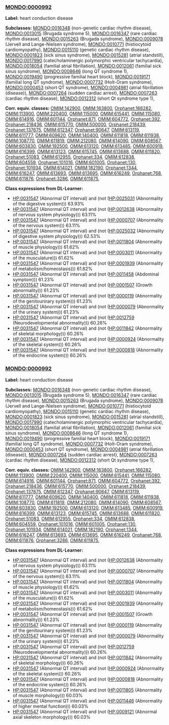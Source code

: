 
### [MONDO:0000992](http://purl.obolibrary.org/obo/MONDO_0000992)
**Label:** heart conduction disease

**Subclasses:** [MONDO:0016348](http://purl.obolibrary.org/obo/MONDO_0016348) (non-genetic cardiac rhythm disease), [MONDO:0013015](http://purl.obolibrary.org/obo/MONDO_0013015) (Brugada syndrome 5), [MONDO:0016347](http://purl.obolibrary.org/obo/MONDO_0016347) (rare cardiac rhythm disease), [MONDO:0015263](http://purl.obolibrary.org/obo/MONDO_0015263) (Brugada syndrome), [MONDO:0009078](http://purl.obolibrary.org/obo/MONDO_0009078) (Jervell and Lange-Nielsen syndrome), [MONDO:0010771](http://purl.obolibrary.org/obo/MONDO_0010771) (histiocytoid cardiomyopathy), [MONDO:0015110](http://purl.obolibrary.org/obo/MONDO_0015110) (genetic cardiac rhythm disease), [MONDO:0001823](http://purl.obolibrary.org/obo/MONDO_0001823) (sick sinus syndrome), [MONDO:0015281](http://purl.obolibrary.org/obo/MONDO_0015281) (atrial standstill), [MONDO:0017990](http://purl.obolibrary.org/obo/MONDO_0017990) (catecholaminergic polymorphic ventricular tachycardia), [MONDO:0018054](http://purl.obolibrary.org/obo/MONDO_0018054) (familial atrial fibrillation), [MONDO:0012061](http://purl.obolibrary.org/obo/MONDO_0012061) (familial sick sinus syndrome), [MONDO:0008646](http://purl.obolibrary.org/obo/MONDO_0008646) (long QT syndrome 1), [MONDO:0019490](http://purl.obolibrary.org/obo/MONDO_0019490) (progressive familial heart block), [MONDO:0019171](http://purl.obolibrary.org/obo/MONDO_0019171) (familial long QT syndrome), [MONDO:0007732](http://purl.obolibrary.org/obo/MONDO_0007732) (Holt-Oram syndrome), [MONDO:0000453](http://purl.obolibrary.org/obo/MONDO_0000453) (short QT syndrome), [MONDO:0004981](http://purl.obolibrary.org/obo/MONDO_0004981) (atrial fibrillation (disease)), [MONDO:0007264](http://purl.obolibrary.org/obo/MONDO_0007264) (sudden cardiac arrest), [MONDO:0007263](http://purl.obolibrary.org/obo/MONDO_0007263) (cardiac rhythm disease), [MONDO:0012312](http://purl.obolibrary.org/obo/MONDO_0012312) (short Qt syndrome type 1), 

**Corr. equiv. classes:** [OMIM:142900](http://purl.obolibrary.org/obo/OMIM_142900), [OMIM:163800](http://purl.obolibrary.org/obo/OMIM_163800), [Orphanet:166282](http://www.orpha.net/ORDO/Orphanet_166282), [OMIM:113900](http://purl.obolibrary.org/obo/OMIM_113900), [OMIM:220400](http://purl.obolibrary.org/obo/OMIM_220400), [OMIM:115000](http://purl.obolibrary.org/obo/OMIM_115000), [OMIM:615441](http://purl.obolibrary.org/obo/OMIM_615441), [OMIM:115080](http://purl.obolibrary.org/obo/OMIM_115080), [OMIM:614916](http://purl.obolibrary.org/obo/OMIM_614916), [OMIM:601144](http://purl.obolibrary.org/obo/OMIM_601144), [Orphanet:871](http://www.orpha.net/ORDO/Orphanet_871), [OMIM:604772](http://purl.obolibrary.org/obo/OMIM_604772), [Orphanet:392](http://www.orpha.net/ORDO/Orphanet_392), [Orphanet:218436](http://www.orpha.net/ORDO/Orphanet_218436), [OMIM:615770](http://purl.obolibrary.org/obo/OMIM_615770), [OMIM:500000](http://purl.obolibrary.org/obo/OMIM_500000), [Orphanet:218439](http://www.orpha.net/ORDO/Orphanet_218439), [Orphanet:137675](http://www.orpha.net/ORDO/Orphanet_137675), [OMIM:612347](http://purl.obolibrary.org/obo/OMIM_612347), [Orphanet:90647](http://www.orpha.net/ORDO/Orphanet_90647), [OMIM:613119](http://purl.obolibrary.org/obo/OMIM_613119), [OMIM:611777](http://purl.obolibrary.org/obo/OMIM_611777), [OMIM:609620](http://purl.obolibrary.org/obo/OMIM_609620), [OMIM:140400](http://purl.obolibrary.org/obo/OMIM_140400), [OMIM:611818](http://purl.obolibrary.org/obo/OMIM_611818), [OMIM:611938](http://purl.obolibrary.org/obo/OMIM_611938), [OMIM:108770](http://purl.obolibrary.org/obo/OMIM_108770), [OMIM:611819](http://purl.obolibrary.org/obo/OMIM_611819), [OMIM:212080](http://purl.obolibrary.org/obo/OMIM_212080), [OMIM:614090](http://purl.obolibrary.org/obo/OMIM_614090), [OMIM:608567](http://purl.obolibrary.org/obo/OMIM_608567), [OMIM:603830](http://purl.obolibrary.org/obo/OMIM_603830), [OMIM:192500](http://purl.obolibrary.org/obo/OMIM_192500), [OMIM:613120](http://purl.obolibrary.org/obo/OMIM_613120), [OMIM:613485](http://purl.obolibrary.org/obo/OMIM_613485), [OMIM:600919](http://purl.obolibrary.org/obo/OMIM_600919), [OMIM:616399](http://purl.obolibrary.org/obo/OMIM_616399), [OMIM:613123](http://purl.obolibrary.org/obo/OMIM_613123), [OMIM:615745](http://purl.obolibrary.org/obo/OMIM_615745), [OMIM:613688](http://purl.obolibrary.org/obo/OMIM_613688), [OMIM:611820](http://purl.obolibrary.org/obo/OMIM_611820), [Orphanet:51083](http://www.orpha.net/ORDO/Orphanet_51083), [OMIM:612955](http://purl.obolibrary.org/obo/OMIM_612955), [Orphanet:334](http://www.orpha.net/ORDO/Orphanet_334), [OMIM:612838](http://purl.obolibrary.org/obo/OMIM_612838), [OMIM:604559](http://purl.obolibrary.org/obo/OMIM_604559), [Orphanet:101016](http://www.orpha.net/ORDO/Orphanet_101016), [OMIM:601005](http://purl.obolibrary.org/obo/OMIM_601005), [Orphanet:130](http://www.orpha.net/ORDO/Orphanet_130), [Orphanet:101934](http://www.orpha.net/ORDO/Orphanet_101934), [OMIM:614021](http://purl.obolibrary.org/obo/OMIM_614021), [OMIM:182190](http://purl.obolibrary.org/obo/OMIM_182190), [Orphanet:1344](http://www.orpha.net/ORDO/Orphanet_1344), [OMIM:616247](http://purl.obolibrary.org/obo/OMIM_616247), [OMIM:613693](http://purl.obolibrary.org/obo/OMIM_613693), [OMIM:613695](http://purl.obolibrary.org/obo/OMIM_613695), [OMIM:616249](http://purl.obolibrary.org/obo/OMIM_616249), [Orphanet:768](http://www.orpha.net/ORDO/Orphanet_768), [OMIM:611876](http://purl.obolibrary.org/obo/OMIM_611876), [Orphanet:3286](http://www.orpha.net/ORDO/Orphanet_3286), [OMIM:611875](http://purl.obolibrary.org/obo/OMIM_611875), 

**Class expressions from DL-Learner:**

- [HP:0031547](http://purl.obolibrary.org/obo/HP_0031547) (Abnormal QT interval) and (not ([HP:0025031](http://purl.obolibrary.org/obo/HP_0025031) (Abnormality of the digestive system))) 63.93%
- [HP:0031547](http://purl.obolibrary.org/obo/HP_0031547) (Abnormal QT interval) and (not ([HP:0012638](http://purl.obolibrary.org/obo/HP_0012638) (Abnormality of nervous system physiology))) 63.11%
- [HP:0031547](http://purl.obolibrary.org/obo/HP_0031547) (Abnormal QT interval) and (not ([HP:0000707](http://purl.obolibrary.org/obo/HP_0000707) (Abnormality of the nervous system))) 63.11%
- [HP:0031547](http://purl.obolibrary.org/obo/HP_0031547) (Abnormal QT interval) and (not ([HP:0025032](http://purl.obolibrary.org/obo/HP_0025032) (Abnormality of digestive system physiology))) 62.53%
- [HP:0031547](http://purl.obolibrary.org/obo/HP_0031547) (Abnormal QT interval) and (not ([HP:0011804](http://purl.obolibrary.org/obo/HP_0011804) (Abnormality of muscle physiology))) 61.62%
- [HP:0031547](http://purl.obolibrary.org/obo/HP_0031547) (Abnormal QT interval) and (not ([HP:0003011](http://purl.obolibrary.org/obo/HP_0003011) (Abnormality of the musculature))) 61.62%
- [HP:0031547](http://purl.obolibrary.org/obo/HP_0031547) (Abnormal QT interval) and (not ([HP:0001939](http://purl.obolibrary.org/obo/HP_0001939) (Abnormality of metabolism/homeostasis))) 61.62%
- [HP:0031547](http://purl.obolibrary.org/obo/HP_0031547) (Abnormal QT interval) and (not ([HP:0011458](http://purl.obolibrary.org/obo/HP_0011458) (Abdominal symptom))) 61.23%
- [HP:0031547](http://purl.obolibrary.org/obo/HP_0031547) (Abnormal QT interval) and (not ([HP:0001507](http://purl.obolibrary.org/obo/HP_0001507) (Growth abnormality))) 61.23%
- [HP:0031547](http://purl.obolibrary.org/obo/HP_0031547) (Abnormal QT interval) and (not ([HP:0000119](http://purl.obolibrary.org/obo/HP_0000119) (Abnormality of the genitourinary system))) 61.23%
- [HP:0031547](http://purl.obolibrary.org/obo/HP_0031547) (Abnormal QT interval) and (not ([HP:0000079](http://purl.obolibrary.org/obo/HP_0000079) (Abnormality of the urinary system))) 61.23%
- [HP:0031547](http://purl.obolibrary.org/obo/HP_0031547) (Abnormal QT interval) and (not ([HP:0012759](http://purl.obolibrary.org/obo/HP_0012759) (Neurodevelopmental abnormality))) 60.26%
- [HP:0031547](http://purl.obolibrary.org/obo/HP_0031547) (Abnormal QT interval) and (not ([HP:0011842](http://purl.obolibrary.org/obo/HP_0011842) (Abnormality of skeletal morphology))) 60.26%
- [HP:0031547](http://purl.obolibrary.org/obo/HP_0031547) (Abnormal QT interval) and (not ([HP:0000924](http://purl.obolibrary.org/obo/HP_0000924) (Abnormality of the skeletal system))) 60.26%
- [HP:0031547](http://purl.obolibrary.org/obo/HP_0031547) (Abnormal QT interval) and (not ([HP:0000818](http://purl.obolibrary.org/obo/HP_0000818) (Abnormality of the endocrine system))) 60.26%



### [MONDO:0000992](http://purl.obolibrary.org/obo/MONDO_0000992)
**Label:** heart conduction disease

**Subclasses:** [MONDO:0016348](http://purl.obolibrary.org/obo/MONDO_0016348) (non-genetic cardiac rhythm disease), [MONDO:0013015](http://purl.obolibrary.org/obo/MONDO_0013015) (Brugada syndrome 5), [MONDO:0016347](http://purl.obolibrary.org/obo/MONDO_0016347) (rare cardiac rhythm disease), [MONDO:0015263](http://purl.obolibrary.org/obo/MONDO_0015263) (Brugada syndrome), [MONDO:0009078](http://purl.obolibrary.org/obo/MONDO_0009078) (Jervell and Lange-Nielsen syndrome), [MONDO:0010771](http://purl.obolibrary.org/obo/MONDO_0010771) (histiocytoid cardiomyopathy), [MONDO:0015110](http://purl.obolibrary.org/obo/MONDO_0015110) (genetic cardiac rhythm disease), [MONDO:0001823](http://purl.obolibrary.org/obo/MONDO_0001823) (sick sinus syndrome), [MONDO:0015281](http://purl.obolibrary.org/obo/MONDO_0015281) (atrial standstill), [MONDO:0017990](http://purl.obolibrary.org/obo/MONDO_0017990) (catecholaminergic polymorphic ventricular tachycardia), [MONDO:0018054](http://purl.obolibrary.org/obo/MONDO_0018054) (familial atrial fibrillation), [MONDO:0012061](http://purl.obolibrary.org/obo/MONDO_0012061) (familial sick sinus syndrome), [MONDO:0008646](http://purl.obolibrary.org/obo/MONDO_0008646) (long QT syndrome 1), [MONDO:0019490](http://purl.obolibrary.org/obo/MONDO_0019490) (progressive familial heart block), [MONDO:0019171](http://purl.obolibrary.org/obo/MONDO_0019171) (familial long QT syndrome), [MONDO:0007732](http://purl.obolibrary.org/obo/MONDO_0007732) (Holt-Oram syndrome), [MONDO:0000453](http://purl.obolibrary.org/obo/MONDO_0000453) (short QT syndrome), [MONDO:0004981](http://purl.obolibrary.org/obo/MONDO_0004981) (atrial fibrillation (disease)), [MONDO:0007264](http://purl.obolibrary.org/obo/MONDO_0007264) (sudden cardiac arrest), [MONDO:0007263](http://purl.obolibrary.org/obo/MONDO_0007263) (cardiac rhythm disease), [MONDO:0012312](http://purl.obolibrary.org/obo/MONDO_0012312) (short Qt syndrome type 1), 

**Corr. equiv. classes:** [OMIM:142900](http://purl.obolibrary.org/obo/OMIM_142900), [OMIM:163800](http://purl.obolibrary.org/obo/OMIM_163800), [Orphanet:166282](http://www.orpha.net/ORDO/Orphanet_166282), [OMIM:113900](http://purl.obolibrary.org/obo/OMIM_113900), [OMIM:220400](http://purl.obolibrary.org/obo/OMIM_220400), [OMIM:115000](http://purl.obolibrary.org/obo/OMIM_115000), [OMIM:615441](http://purl.obolibrary.org/obo/OMIM_615441), [OMIM:115080](http://purl.obolibrary.org/obo/OMIM_115080), [OMIM:614916](http://purl.obolibrary.org/obo/OMIM_614916), [OMIM:601144](http://purl.obolibrary.org/obo/OMIM_601144), [Orphanet:871](http://www.orpha.net/ORDO/Orphanet_871), [OMIM:604772](http://purl.obolibrary.org/obo/OMIM_604772), [Orphanet:392](http://www.orpha.net/ORDO/Orphanet_392), [Orphanet:218436](http://www.orpha.net/ORDO/Orphanet_218436), [OMIM:615770](http://purl.obolibrary.org/obo/OMIM_615770), [OMIM:500000](http://purl.obolibrary.org/obo/OMIM_500000), [Orphanet:218439](http://www.orpha.net/ORDO/Orphanet_218439), [Orphanet:137675](http://www.orpha.net/ORDO/Orphanet_137675), [OMIM:612347](http://purl.obolibrary.org/obo/OMIM_612347), [Orphanet:90647](http://www.orpha.net/ORDO/Orphanet_90647), [OMIM:613119](http://purl.obolibrary.org/obo/OMIM_613119), [OMIM:611777](http://purl.obolibrary.org/obo/OMIM_611777), [OMIM:609620](http://purl.obolibrary.org/obo/OMIM_609620), [OMIM:140400](http://purl.obolibrary.org/obo/OMIM_140400), [OMIM:611818](http://purl.obolibrary.org/obo/OMIM_611818), [OMIM:611938](http://purl.obolibrary.org/obo/OMIM_611938), [OMIM:108770](http://purl.obolibrary.org/obo/OMIM_108770), [OMIM:611819](http://purl.obolibrary.org/obo/OMIM_611819), [OMIM:212080](http://purl.obolibrary.org/obo/OMIM_212080), [OMIM:614090](http://purl.obolibrary.org/obo/OMIM_614090), [OMIM:608567](http://purl.obolibrary.org/obo/OMIM_608567), [OMIM:603830](http://purl.obolibrary.org/obo/OMIM_603830), [OMIM:192500](http://purl.obolibrary.org/obo/OMIM_192500), [OMIM:613120](http://purl.obolibrary.org/obo/OMIM_613120), [OMIM:613485](http://purl.obolibrary.org/obo/OMIM_613485), [OMIM:600919](http://purl.obolibrary.org/obo/OMIM_600919), [OMIM:616399](http://purl.obolibrary.org/obo/OMIM_616399), [OMIM:613123](http://purl.obolibrary.org/obo/OMIM_613123), [OMIM:615745](http://purl.obolibrary.org/obo/OMIM_615745), [OMIM:613688](http://purl.obolibrary.org/obo/OMIM_613688), [OMIM:611820](http://purl.obolibrary.org/obo/OMIM_611820), [Orphanet:51083](http://www.orpha.net/ORDO/Orphanet_51083), [OMIM:612955](http://purl.obolibrary.org/obo/OMIM_612955), [Orphanet:334](http://www.orpha.net/ORDO/Orphanet_334), [OMIM:612838](http://purl.obolibrary.org/obo/OMIM_612838), [OMIM:604559](http://purl.obolibrary.org/obo/OMIM_604559), [Orphanet:101016](http://www.orpha.net/ORDO/Orphanet_101016), [OMIM:601005](http://purl.obolibrary.org/obo/OMIM_601005), [Orphanet:130](http://www.orpha.net/ORDO/Orphanet_130), [Orphanet:101934](http://www.orpha.net/ORDO/Orphanet_101934), [OMIM:614021](http://purl.obolibrary.org/obo/OMIM_614021), [OMIM:182190](http://purl.obolibrary.org/obo/OMIM_182190), [Orphanet:1344](http://www.orpha.net/ORDO/Orphanet_1344), [OMIM:616247](http://purl.obolibrary.org/obo/OMIM_616247), [OMIM:613693](http://purl.obolibrary.org/obo/OMIM_613693), [OMIM:613695](http://purl.obolibrary.org/obo/OMIM_613695), [OMIM:616249](http://purl.obolibrary.org/obo/OMIM_616249), [Orphanet:768](http://www.orpha.net/ORDO/Orphanet_768), [OMIM:611876](http://purl.obolibrary.org/obo/OMIM_611876), [Orphanet:3286](http://www.orpha.net/ORDO/Orphanet_3286), [OMIM:611875](http://purl.obolibrary.org/obo/OMIM_611875), 

**Class expressions from DL-Learner:**

- [HP:0031547](http://purl.obolibrary.org/obo/HP_0031547) (Abnormal QT interval) and (not ([HP:0012638](http://purl.obolibrary.org/obo/HP_0012638) (Abnormality of nervous system physiology))) 63.11%
- [HP:0031547](http://purl.obolibrary.org/obo/HP_0031547) (Abnormal QT interval) and (not ([HP:0000707](http://purl.obolibrary.org/obo/HP_0000707) (Abnormality of the nervous system))) 63.11%
- [HP:0031547](http://purl.obolibrary.org/obo/HP_0031547) (Abnormal QT interval) and (not ([HP:0011804](http://purl.obolibrary.org/obo/HP_0011804) (Abnormality of muscle physiology))) 61.62%
- [HP:0031547](http://purl.obolibrary.org/obo/HP_0031547) (Abnormal QT interval) and (not ([HP:0003011](http://purl.obolibrary.org/obo/HP_0003011) (Abnormality of the musculature))) 61.62%
- [HP:0031547](http://purl.obolibrary.org/obo/HP_0031547) (Abnormal QT interval) and (not ([HP:0001939](http://purl.obolibrary.org/obo/HP_0001939) (Abnormality of metabolism/homeostasis))) 61.62%
- [HP:0031547](http://purl.obolibrary.org/obo/HP_0031547) (Abnormal QT interval) and (not ([HP:0001507](http://purl.obolibrary.org/obo/HP_0001507) (Growth abnormality))) 61.23%
- [HP:0031547](http://purl.obolibrary.org/obo/HP_0031547) (Abnormal QT interval) and (not ([HP:0000119](http://purl.obolibrary.org/obo/HP_0000119) (Abnormality of the genitourinary system))) 61.23%
- [HP:0031547](http://purl.obolibrary.org/obo/HP_0031547) (Abnormal QT interval) and (not ([HP:0000079](http://purl.obolibrary.org/obo/HP_0000079) (Abnormality of the urinary system))) 61.23%
- [HP:0031547](http://purl.obolibrary.org/obo/HP_0031547) (Abnormal QT interval) and (not ([HP:0012759](http://purl.obolibrary.org/obo/HP_0012759) (Neurodevelopmental abnormality))) 60.26%
- [HP:0031547](http://purl.obolibrary.org/obo/HP_0031547) (Abnormal QT interval) and (not ([HP:0011842](http://purl.obolibrary.org/obo/HP_0011842) (Abnormality of skeletal morphology))) 60.26%
- [HP:0031547](http://purl.obolibrary.org/obo/HP_0031547) (Abnormal QT interval) and (not ([HP:0000924](http://purl.obolibrary.org/obo/HP_0000924) (Abnormality of the skeletal system))) 60.26%
- [HP:0031547](http://purl.obolibrary.org/obo/HP_0031547) (Abnormal QT interval) and (not ([HP:0000818](http://purl.obolibrary.org/obo/HP_0000818) (Abnormality of the endocrine system))) 60.26%
- [HP:0031547](http://purl.obolibrary.org/obo/HP_0031547) (Abnormal QT interval) and (not ([HP:0011805](http://purl.obolibrary.org/obo/HP_0011805) (Abnormality of muscle morphology))) 60.03%
- [HP:0031547](http://purl.obolibrary.org/obo/HP_0031547) (Abnormal QT interval) and (not ([HP:0011446](http://purl.obolibrary.org/obo/HP_0011446) (Abnormality of higher mental function))) 60.03%
- [HP:0031547](http://purl.obolibrary.org/obo/HP_0031547) (Abnormal QT interval) and (not ([HP:0009121](http://purl.obolibrary.org/obo/HP_0009121) (Abnormal axial skeleton morphology))) 60.03%


